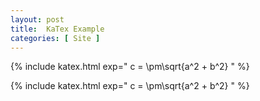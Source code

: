 ```yaml
---
layout: post
title:  KaTex Example
categories: [ Site ]
---
```


{% include katex.html exp="
c = \pm\sqrt{a^2 + b^2}
" %}

{% include katex.html exp="
c = \pm\sqrt{a^2 + b^2}
" %}